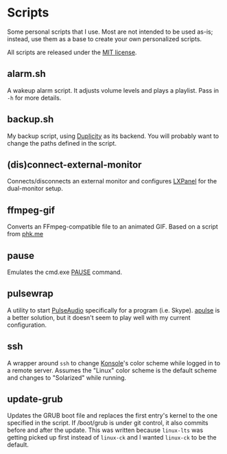 Scripts
=======
Some personal scripts that I use. Most are not intended to be used as-is; instead, use them as a base to create your own personalized scripts.

All scripts are released under the [MIT license](https://opensource.org/licenses/MIT).

alarm.sh
--------
A wakeup alarm script. It adjusts volume levels and plays a playlist. Pass in `-h` for more details.

backup.sh
---------
My backup script, using [Duplicity](http://www.nongnu.org/duplicity/) as its backend. You will probably want to change the paths defined in the script.

(dis)connect-external-monitor
-----------------------------
Connects/disconnects an external monitor and configures [LXPanel](http://wiki.lxde.org/en/LXPanel) for the dual-monitor setup.

ffmpeg-gif
----------
Converts an FFmpeg-compatible file to an animated GIF. Based on a script from [phk.me](http://blog.pkh.me/p/21-high-quality-gif-with-ffmpeg.html)

pause
-----
Emulates the cmd.exe [PAUSE](http://ss64.com/nt/pause.html) command.

pulsewrap
---------
A utility to start [PulseAudio](https://wiki.freedesktop.org/www/Software/PulseAudio/) specifically for a program (i.e. Skype). [apulse](https://github.com/i-rinat/apulse) is a better solution, but it doesn't seem to play well with my current configuration.

ssh
---
A wrapper around `ssh` to change [Konsole](https://konsole.kde.org/)'s color scheme while logged in to a remote server. Assumes the "Linux" color scheme is the default scheme and changes to "Solarized" while running.

update-grub
---
Updates the GRUB boot file and replaces the first entry's kernel to the one specified in the script. If /boot/grub is under git control, it also commits before and after the update. This was written because `linux-lts` was getting picked up first instead of `linux-ck` and I wanted `linux-ck` to be the default.

